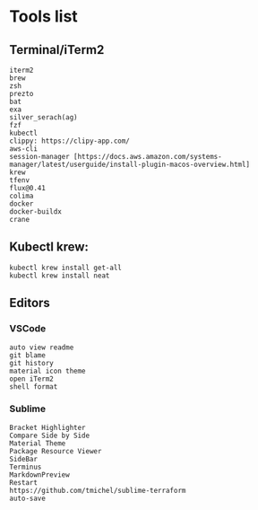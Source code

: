 # Tools list
## Terminal/iTerm2
```
iterm2
brew
zsh
prezto
bat
exa
silver_serach(ag)
fzf
kubectl
clippy: https://clipy-app.com/
aws-cli
session-manager [https://docs.aws.amazon.com/systems-manager/latest/userguide/install-plugin-macos-overview.html]
krew
tfenv
flux@0.41
colima
docker
docker-buildx
crane
```

## Kubectl krew:
```
kubectl krew install get-all
kubectl krew install neat
```

## Editors
### VSCode
```
auto view readme
git blame
git history
material icon theme
open iTerm2
shell format
```
### Sublime
```
Bracket Highlighter
Compare Side by Side
Material Theme
Package Resource Viewer
SideBar
Terminus
Markdown​Preview
Restart
https://github.com/tmichel/sublime-terraform
auto-save
```
